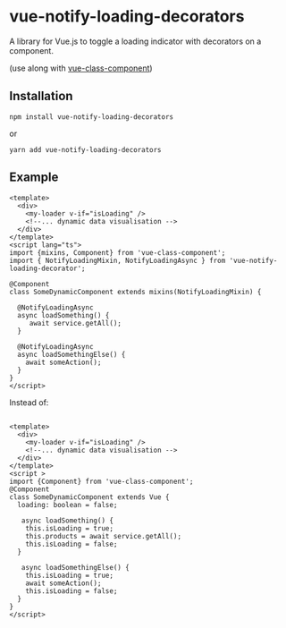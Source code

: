 # vue-notify-loading-decorators
A library for Vue.js to toggle a loading indicator with decorators on a component. 

(use along with [vue-class-component](https://github.com/vuejs/vue-class-component))

## Installation
```npm install vue-notify-loading-decorators```

or

```yarn add vue-notify-loading-decorators```

## Example
```vue
<template>
  <div>
    <my-loader v-if="isLoading" /> 
    <!--... dynamic data visualisation -->
  </div>
</template>
<script lang="ts">
import {mixins, Component} from 'vue-class-component'; 
import { NotifyLoadingMixin, NotifyLoadingAsync } from 'vue-notify-loading-decorator'; 

@Component
class SomeDynamicComponent extends mixins(NotifyLoadingMixin) {
  
  @NotifyLoadingAsync
  async loadSomething() {
     await service.getAll();
  }
 
  @NotifyLoadingAsync
  async loadSomethingElse() {
    await someAction();
  }  
}
</script>
```


Instead of:
```vue

<template>
  <div>
    <my-loader v-if="isLoading" /> 
    <!--... dynamic data visualisation -->
  </div>
</template>
<script >
import {Component} from 'vue-class-component';
@Component
class SomeDynamicComponent extends Vue {
  loading: boolean = false; 

   async loadSomething() {
    this.isLoading = true;
    this.products = await service.getAll();
    this.isLoading = false;  
  }
 
   async loadSomethingElse() {
    this.isLoading = true;
    await someAction();
    this.isLoading = false;
  }  
}
</script>

```


